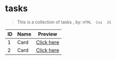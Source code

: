 # tasks

>This is a collection of tasks , by: `HTML  Css  JS`

|ID|Name|Preview|
|----|----|----|
|1|Card |[Click here ](https://mohammed9999-osama.github.io/tasks/card/)|
|2|Card |[Click here ](https://mohammed9999-osama.github.io/tasks/a-question/)|


